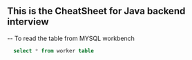 ## This is the CheatSheet for Java backend interview 

-- To read the table from MYSQL workbench
```SQL
  select * from worker table
```




